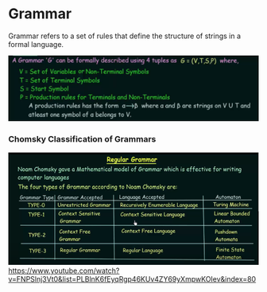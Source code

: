 # Grammar
Grammar refers to a set of rules that define the structure of strings in a formal language.

![Alt text](image-3.png)

### Chomsky Classification of Grammars
![Alt text](<Screenshot from 2023-11-25 12-06-44.png>)
https://www.youtube.com/watch?v=FNPSlnj3Vt0&list=PLBlnK6fEyqRgp46KUv4ZY69yXmpwKOIev&index=80